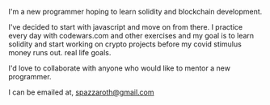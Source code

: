 I'm a new programmer hoping to learn solidity and blockchain development.

I've decided to start with javascript and move on from there.  I practice every day with codewars.com and other exercises and my goal is to learn solidity and start working on crypto projects before my covid stimulus money runs out.  real life goals.

I'd love to collaborate with anyone who would like to mentor a new programmer.

I can be emailed at, spazzaroth@gmail.com
